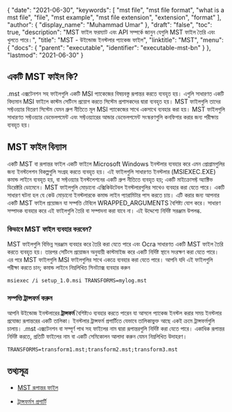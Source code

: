 {
  "date": "2021-06-30",
  "keywords": [
    "mst file",
    "mst file format",
    "what is a mst file",
    "file",
    "mst example",
    "mst file extension",
    "extension",
    "format"
  ],
  "author": {
    "display_name": "Muhammad Umar"
  },
  "draft": "false",
  "toc": true,
  "description": "MST ফাইল ফরম্যাট এবং API সম্পর্কে জানুন যেগুলি MST ফাইল তৈরি এবং খুলতে পারে।",
  "title": "MST - উইন্ডোজ ইনস্টলার প্যাকেজ ফাইল",
  "linktitle": "MST",
  "menu": {
    "docs": {
      "parent": "executable",
      "identifier": "executable-mst-bn"
    }
  },
  "lastmod": "2021-06-30"
}

## একটি MST ফাইল কি?
.mst এক্সটেনশন সহ ফাইলগুলি একটি MSI প্যাকেজের বিষয়বস্তু রূপান্তর করতে ব্যবহৃত হয়। এগুলি সাধারণত একটি বিদ্যমান MSI ফাইলে কাস্টম সেটিংস প্রয়োগ করতে সিস্টেম প্রশাসকদের দ্বারা ব্যবহৃত হয়। MST ফাইলগুলি তাদের সফ্টওয়্যার বিতরণ সিস্টেম যেমন গ্রুপ নীতিতে মূল MSI প্যাকেজের সাথে একসাথে ব্যবহার করা হয়। MST ফাইলগুলি সাধারণত সফ্টওয়্যার ডেভেলপমেন্ট এবং সফ্টওয়্যারের আন্ডার ডেভেলপমেন্ট সংস্করণগুলি কনফিগার করার জন্য পরীক্ষায় ব্যবহৃত হয়।

## MST ফাইল বিন্যাস
একটি MST বা রূপান্তর ফাইল একটি ফাইলে Microsoft Windows ইনস্টলার ব্যবহার করে এমন প্রোগ্রামগুলির জন্য ইনস্টলেশন বিকল্পগুলি সংগ্রহ করতে ব্যবহৃত হয়। এই ফাইলগুলি সাধারণত ইনস্টলার (MSIEXEC.EXE) কমান্ড লাইনে ব্যবহৃত হয়, বা সফ্টওয়্যার ইনস্টলেশনের একটি গ্রুপ নীতিতে ব্যবহৃত হয়; একটি মাইক্রোসফ্ট অ্যাক্টিভ ডিরেক্টরি ডোমেনে। MST ফাইলগুলি মোড়ানো এক্সিকিউটেবল ইনস্টলারগুলির সাথেও ব্যবহার করা যেতে পারে। একটি সাধারণ ঘটনা হল যে কেউ মোড়ানো ইনস্টলারকে কমান্ড লাইন প্যারামিটার পাস করতে চায়। এটি করার জন্য আপনার একটি MST ফাইল প্রয়োজন যা সম্পত্তি টেবিলে WRAPPED_ARGUMENTS বৈশিষ্ট্য যোগ করে। সাধারণ সম্পাদক ব্যবহার করে এই ফাইলগুলি তৈরি বা সম্পাদনা করা যাবে না। এই উদ্দেশ্যে নির্দিষ্ট সরঞ্জাম উপলব্ধ.

### কিভাবে MST ফাইল ব্যবহার করবেন?
MST ফাইলগুলি বিভিন্ন সরঞ্জাম ব্যবহার করে তৈরি করা যেতে পারে এবং Ocra সাধারণত একটি MST ফাইল তৈরি করতে ব্যবহৃত হয়। তারপর সেটিংস প্রয়োজন অনুযায়ী কাস্টমাইজ করে একটি নির্দিষ্ট স্থানে সংরক্ষণ করা যেতে পারে। এর পরে MST ফাইলগুলি MSI ফাইলগুলির সাথে একত্রে ব্যবহার করা যেতে পারে। আপনি যদি এই ফাইলগুলি পরীক্ষা করতে চান; কমান্ড লাইনে নিম্নলিখিত সিনট্যাক্স ব্যবহার করুন

```
msiexec /i setup_1.0.msi TRANSFORMS=mylog.mst
```
### সম্পত্তি ট্রান্সফর্ম করুন

আপনি উইন্ডোজ ইনস্টলারের **ট্রান্সফর্ম** বৈশিষ্ট্যও ব্যবহার করতে পারেন যা আসলে প্যাকেজ ইনস্টল করার সময় ইনস্টলার প্রযোজ্য রূপান্তরের একটি তালিকা। ইনস্টলার ট্রান্সফর্ম প্রপার্টিতে যেভাবে তালিকাভুক্ত আছে একই ক্রমে ট্রান্সফর্মগুলি চালায়। .mst এক্সটেনশন বা সম্পূর্ণ পাথ সহ ফাইলের নাম দ্বারা রূপান্তরগুলি নির্দিষ্ট করা যেতে পারে। একাধিক রূপান্তর নির্দিষ্ট করতে, প্রতিটি ফাইলের নাম বা একটি সেমিকোলন আলাদা করুন যেমন নিম্নলিখিত উদাহরণ।

```
TRANSFORMS=transform1.mst;transform2.mst;transform3.mst
```

## তথ্যসূত্র 

* [MST রূপান্তর ফাইল](https://www.exemsi.com/documentation/mst-transformation-files/)

* [ট্রান্সফর্মস প্রপার্টি](https://learn.microsoft.com/en-us/windows/win32/msi/transforms)



